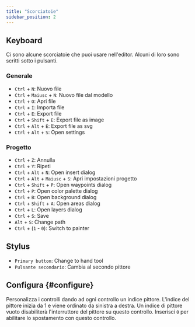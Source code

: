 ```yaml
---
title: "Scorciatoie"
sidebar_position: 2
---
```



## Keyboard

Ci sono alcune scorciatoie che puoi usare nell'editor. Alcuni di loro sono scritti sotto i pulsanti.

### Generale

* `Ctrl` + `N`: Nuovo file
* `Ctrl` + `Maiusc` + `N`: Nuovo file dal modello
* `Ctrl` + `O`: Apri file
* `Ctrl` + `I`: Importa file
* `Ctrl` + `E`: Export file
* `Ctrl` + `Shift` + `E`: Export file as image
* `Ctrl` + `Alt` + `E`: Export file as svg
* `Ctrl` + `Alt` + `S`: Open settings

### Progetto

* `Ctrl` + `Z`: Annulla
* `Ctrl` + `Y`: Ripeti
* `Ctrl` + `Alt` + `N`: Open insert dialog
* `Ctrl` + `Alt` + `Maiusc` + `S`: Apri impostazioni progetto
* `Ctrl` + `Shift` + `P`: Open waypoints dialog
* `Ctrl` + `P`: Open color palette dialog
* `Ctrl` + `B`: Open background dialog
* `Ctrl` + `Shift` + `A`: Open areas dialog
* `Ctrl` + `L`: Open layers dialog
* `Ctrl` + `S`: Save
* `Alt` + `S`: Change path
* `Ctrl` + (`1` - `0`): Switch to painter

## Stylus

* `Primary button`: Change to hand tool
* `Pulsante secondario`: Cambia al secondo pittore

## Configura {#configure}

Personalizza i controlli dando ad ogni controllo un indice pittore. L'indice del pittore inizia da 1 e viene ordinato da sinistra a destra. Un indice di pittore vuoto disabiliterà l'interruttore del pittore su questo controllo. Inserisci `0` per abilitare lo spostamento con questo controllo.
